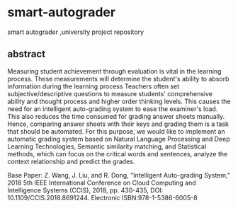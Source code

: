 # smart-autograder
smart autograder ,university project repository 

## abstract
Measuring student achievement through evaluation is vital in the learning process. These measurements will determine the student's ability to absorb information during the learning process Teachers often set subjective/descriptive questions to measure students' comprehensive ability and thought process and higher order thinking levels. This causes the need for an intelligent auto-grading system to ease the examiner's load. This also reduces the time consumed for grading answer sheets manually. Hence, comparing answer sheets with their keys and grading them is a task that should be automated. For this purpose, we would like to implement an automatic grading system based on Natural Language Processing and Deep Learning Technologies, Semantic similarity matching, and Statistical methods, which can focus on the critical words and sentences, analyze the context relationship and predict the grades.

Base Paper: Z. Wang, J. Liu, and R. Dong, "Intelligent Auto-grading System," 2018 5th IEEE International Conference on Cloud Computing and Intelligence Systems (CCIS), 2018, pp. 430-435, DOI: 10.1109/CCIS.2018.8691244.
Electronic ISBN:978-1-5386-6005-8
